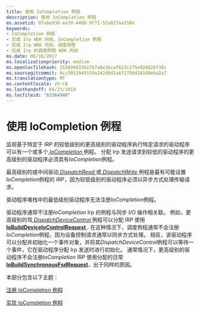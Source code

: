 ```yaml
---
title: 使用 IoCompletion 例程
description: 使用 IoCompletion 例程
ms.assetid: 07a6e930-eef0-4408-9f71-55a827aa558e
keywords:
- IoCompletion 例程
- 完成 Irp WDK 内核，IoCompletion 例程
- 完成 Irp WDK 内核，调度例程
- 完成 Irp 的调度例程 WDK 内核
ms.date: 06/16/2017
ms.localizationpriority: medium
ms.openlocfilehash: 253099033b27b7a0e2bcaf613c275e92882bf30c
ms.sourcegitcommit: 0cc5051945559a242d941a6f2799d161d8eba2a7
ms.translationtype: MT
ms.contentlocale: zh-CN
ms.lasthandoff: 04/23/2019
ms.locfileid: "63364940"
---
```

# <a name="using-iocompletion-routines"></a>使用 IoCompletion 例程





监视基于特定于 IRP 的较低级别的更高级别的驱动程序执行特定请求的驱动程序可以有一个或多个[ *IoCompletion* ](https://msdn.microsoft.com/library/windows/hardware/ff548354)例程。 分配 Irp 发送请求到较低的驱动程序的更高级别的驱动程序必须具有*IoCompletion*例程。

最高级别的或中间驱动[ *DispatchRead* ](https://docs.microsoft.com/windows-hardware/drivers/ddi/content/wdm/nc-wdm-driver_dispatch)或[ *DispatchWrite* ](https://docs.microsoft.com/windows-hardware/drivers/ddi/content/wdm/nc-wdm-driver_dispatch)例程是最有可能设置*IoCompletion*例程的 IRP，因为较低级别的驱动程序必须以异步方式处理传输请求。

驱动程序堆栈中的最低级别驱动程序无法注册*IoCompletion*例程。

驱动程序通常不注册*IoCompletion* Irp 的例程与同步 I/O 操作相关联。 例如，更高级别的驾[ *DispatchDeviceControl* ](https://docs.microsoft.com/windows-hardware/drivers/ddi/content/wdm/nc-wdm-driver_dispatch)例程可以分配 IRP 使用[ **IoBuildDeviceIoControlRequest** ](https://msdn.microsoft.com/library/windows/hardware/ff548318). 在这种情况下，调度例程通常不会注册*IoCompletion*例程，因为设备控制请求通常以同步方式处理。 相反，该驱动程序可以分配并初始化一个事件对象，并将其*DispatchDeviceControl*例程可以等待一个事件，它在驱动程序分配 Irp 发送时进行初始化。 通常情况下，更高级别的驱动程序不会注册*IoCompletion* IRP 使用分配的日常[ **IoBuildSynchronousFsdRequest**](https://msdn.microsoft.com/library/windows/hardware/ff548330)，出于同样的原因。

本部分包含以下主题：

[注册 IoCompletion 例程](registering-an-iocompletion-routine.md)

[实现 IoCompletion 例程](implementing-an-iocompletion-routine.md)

 

 




